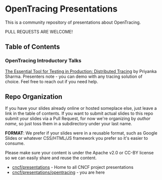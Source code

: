 # OpenTracing Presentations

This is a community repository of presentations about OpenTracing.

PULL REQUESTS ARE WELCOME! 

## Table of Contents

### OpenTracing Introductory Talks

[The Essential Tool for Testing in Production: Distributed Tracing](https://www.slideshare.net/priyankasharma260/the-essential-tool-for-testing-in-production-distributed-tracing  
) by Priyanka Sharma.
Presenters note - you can demo with any tracing solution of choice. Feel free to reach out if you need help. 

## Repo Organization

If you have your slides already online or hosted someplace else, just leave a link in the table of contents. If you want to submit actual slides to this repo submit your slides via a Pull Request, for now we're organizing by _author name_, so just toss them in a subdirectory under your last name.

**FORMAT**: We prefer if your slides were in a reusable format, such as Google Slides or whatever CSS/HTML/JS framework you prefer so it's easier to consume.

Please make sure your content is under the Apache v2.0 or CC-BY license so we can easily share and reuse the content.

- [cncf/presentations](https://github.com/cncf/presentations) - Home to all CNCF project presentations
- [cncf/presentations/opentracing](https://github.com/cncf/presentations/opentracing) - you are here
